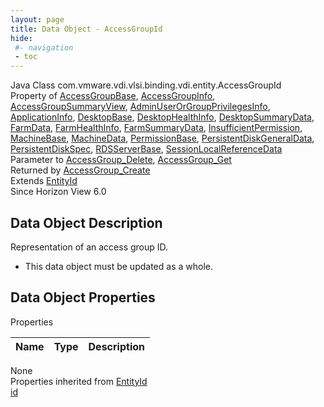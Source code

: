 ```yaml
---
layout: page
title: Data Object - AccessGroupId
hide:
 #- navigation
 - toc
---
```


  
  
  



Java Class
    com.vmware.vdi.vlsi.binding.vdi.entity.AccessGroupId  
Property of
     [AccessGroupBase](vdi.users.AccessGroup.AccessGroupBase.md#field_detail), [AccessGroupInfo](vdi.users.AccessGroup.AccessGroupInfo.md#field_detail), [AccessGroupSummaryView](vdi.users.AccessGroup.AccessGroupSummaryView.md#field_detail), [AdminUserOrGroupPrivilegesInfo](vdi.users.AdminUserOrGroup.AdminUserOrGroupPrivilegesInfo.md#field_detail), [ApplicationInfo](vdi.resources.Application.ApplicationInfo.md#field_detail), [DesktopBase](vdi.resources.Desktop.DesktopBase.md#field_detail), [DesktopHealthInfo](vdi.health.DesktopHealth.DesktopHealthInfo.md#field_detail), [DesktopSummaryData](vdi.resources.Desktop.DesktopSummaryData.md#field_detail), [FarmData](vdi.resources.Farm.FarmData.md#field_detail), [FarmHealthInfo](vdi.health.FarmHealth.FarmHealthInfo.md#field_detail), [FarmSummaryData](vdi.resources.Farm.FarmSummaryData.md#field_detail), [InsufficientPermission](vdi.fault.InsufficientPermission.md#field_detail), [MachineBase](vdi.resources.Machine.MachineBase.md#field_detail), [MachineData](vdi.resources.Machine.MachineData.md#field_detail), [PermissionBase](vdi.users.Permission.PermissionBase.md#field_detail), [PersistentDiskGeneralData](vdi.resources.PersistentDisk.PersistentDiskGeneralData.md#field_detail), [PersistentDiskSpec](vdi.resources.PersistentDisk.PersistentDiskSpec.md#field_detail), [RDSServerBase](vdi.resources.RDSServer.RDSServerBase.md#field_detail), [SessionLocalReferenceData](vdi.users.Session.SessionLocalReferenceData.md#field_detail)  
Parameter to
     [AccessGroup_Delete](vdi.users.AccessGroup.md#delete), [AccessGroup_Get](vdi.users.AccessGroup.md#get)  
Returned by
     [AccessGroup_Create](vdi.users.AccessGroup.md#create)  
Extends
     [EntityId](vdi.EntityId.md)  
Since 
    Horizon View 6.0

## Data Object Description 

Representation of an access group ID. 

  * This data object must be updated as a whole.



## Data Object Properties

Properties

Name |  Type |  Description   
---|---|---  
None  
Properties inherited from [EntityId](vdi.EntityId.md)  
[id](vdi.EntityId.md#id)  
  
  
  
  
  

